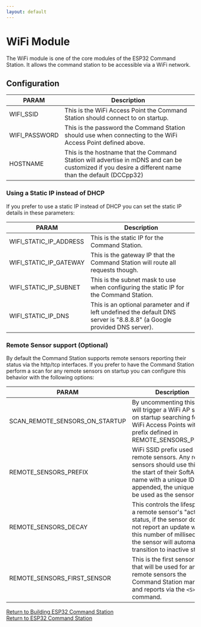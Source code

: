 ```yaml
---
layout: default
---
```


# WiFi Module
The WiFi module is one of the core modules of the ESP32 Command Station. It allows the command station to be accessible via a WiFi network.

## Configuration

| PARAM | Description |
| ----- | ----------- |
| WIFI_SSID | This is the WiFi Access Point the Command Station should connect to on startup. |
| WIFI_PASSWORD | This is the password the Command Station should use when connecting to the WiFi Access Point defined above. |
| HOSTNAME | This is the hostname that the Command Station will advertise in mDNS and can be customized if you desire a different name than the default (DCCpp32) |

### Using a Static IP instead of DHCP
If you prefer to use a static IP instead of DHCP you can set the static IP details in these parameters:

| PARAM | Description |
| ----- | ----------- |
| WIFI_STATIC_IP_ADDRESS | This is the static IP for the Command Station. |
| WIFI_STATIC_IP_GATEWAY | This is the gateway IP that the Command Station will route all requests though. |
| WIFI_STATIC_IP_SUBNET | This is the subnet mask to use when configuring the static IP for the Command Station. |
| WIFI_STATIC_IP_DNS | This is an optional parameter and if left undefined the default DNS server is "8.8.8.8" (a Google provided DNS server). |

### Remote Sensor support (Optional)
By default the Command Station supports remote sensors reporting their status via the http/tcp interfaces. If you prefer to have the Command Station perform a scan for any remote sensors on startup you can configure this behavior with the following options:

| PARAM | Description |
| ----- | ----------- |
| SCAN_REMOTE_SENSORS_ON_STARTUP | By uncommenting this line it will trigger a WiFi AP scan on startup searching for any WiFi Access Points with the prefix defined in REMOTE_SENSORS_PREFIX. |
| REMOTE_SENSORS_PREFIX | WiFi SSID prefix used by remote sensors. Any remote sensors should use this as the start of their SoftAP name with a unique ID appended, the unique ID will be used as the sensor ID. |
| REMOTE_SENSORS_DECAY | This controls the lifespan of a remote sensor's "active" status, if the sensor does not report an update within this number of milliseconds the sensor will automatically transition to inactive status. |
| REMOTE_SENSORS_FIRST_SENSOR | This is the first sensor ID that will be used for any remote sensors the Command Station manages and reports via the ```<S>``` command. |

[Return to Building ESP32 Command Station](./building-esp32cs.html)<br/>
[Return to ESP32 Command Station](./index.html)